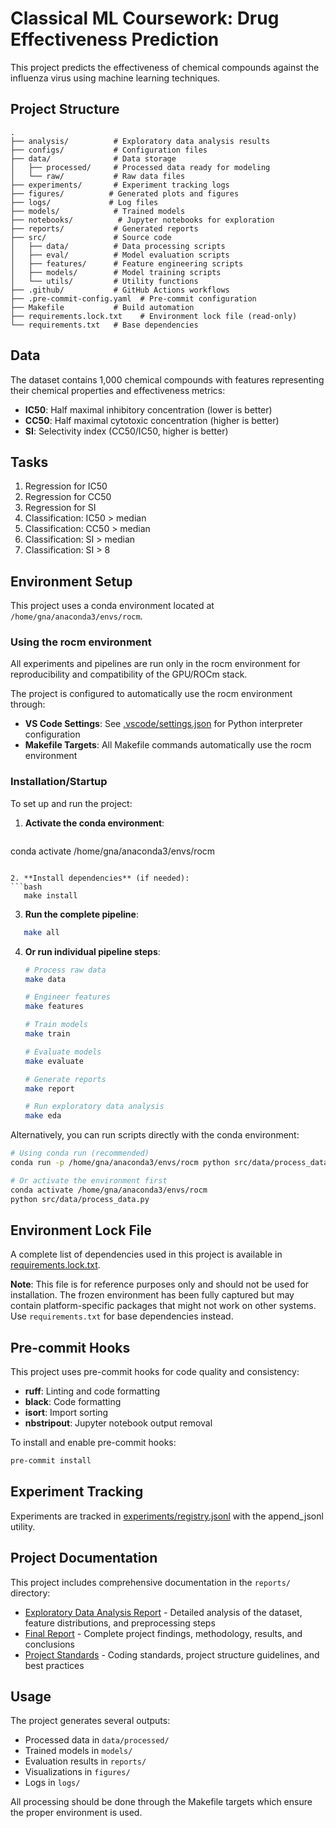 # Classical ML Coursework: Drug Effectiveness Prediction

This project predicts the effectiveness of chemical compounds against the influenza virus using machine learning techniques.

## Project Structure

```
.
├── analysis/          # Exploratory data analysis results
├── configs/           # Configuration files
├── data/              # Data storage
│   ├── processed/     # Processed data ready for modeling
│   └── raw/           # Raw data files
├── experiments/       # Experiment tracking logs
├── figures/          # Generated plots and figures
├── logs/             # Log files
├── models/            # Trained models
├── notebooks/          # Jupyter notebooks for exploration
├── reports/           # Generated reports
├── src/               # Source code
│   ├── data/          # Data processing scripts
│   ├── eval/          # Model evaluation scripts
│   ├── features/      # Feature engineering scripts
│   ├── models/        # Model training scripts
│   └── utils/         # Utility functions
├── .github/           # GitHub Actions workflows
├── .pre-commit-config.yaml  # Pre-commit configuration
├── Makefile           # Build automation
├── requirements.lock.txt    # Environment lock file (read-only)
└── requirements.txt   # Base dependencies
```

## Data

The dataset contains 1,000 chemical compounds with features representing their chemical properties and effectiveness metrics:

- **IC50**: Half maximal inhibitory concentration (lower is better)
- **CC50**: Half maximal cytotoxic concentration (higher is better)
- **SI**: Selectivity index (CC50/IC50, higher is better)

## Tasks

1. Regression for IC50
2. Regression for CC50
3. Regression for SI
4. Classification: IC50 > median
5. Classification: CC50 > median
6. Classification: SI > median
7. Classification: SI > 8

## Environment Setup

This project uses a conda environment located at `/home/gna/anaconda3/envs/rocm`.

### Using the rocm environment

All experiments and pipelines are run only in the rocm environment for reproducibility and compatibility of the GPU/ROCm stack.

The project is configured to automatically use the rocm environment through:

- **VS Code Settings**: See [.vscode/settings.json](.vscode/settings.json) for Python interpreter configuration
- **Makefile Targets**: All Makefile commands automatically use the rocm environment

### Installation/Startup

To set up and run the project:

1. **Activate the conda environment**:
   ```bash
conda activate /home/gna/anaconda3/envs/rocm
```

2. **Install dependencies** (if needed):
```bash
   make install
```

3. **Run the complete pipeline**:
```bash
   make all
```

4. **Or run individual pipeline steps**:
   ```bash
   # Process raw data
   make data

   # Engineer features
   make features

   # Train models
   make train

   # Evaluate models
   make evaluate

   # Generate reports
   make report

   # Run exploratory data analysis
   make eda
   ```

Alternatively, you can run scripts directly with the conda environment:
```bash
# Using conda run (recommended)
conda run -p /home/gna/anaconda3/envs/rocm python src/data/process_data.py

# Or activate the environment first
conda activate /home/gna/anaconda3/envs/rocm
python src/data/process_data.py
```

## Environment Lock File

A complete list of dependencies used in this project is available in [requirements.lock.txt](requirements.lock.txt).

**Note**: This file is for reference purposes only and should not be used for installation. The frozen environment has been fully captured but may contain platform-specific packages that might not work on other systems. Use `requirements.txt` for base dependencies instead.

## Pre-commit Hooks

This project uses pre-commit hooks for code quality and consistency:
- **ruff**: Linting and code formatting
- **black**: Code formatting
- **isort**: Import sorting
- **nbstripout**: Jupyter notebook output removal

To install and enable pre-commit hooks:
```bash
pre-commit install
```

## Experiment Tracking

Experiments are tracked in [experiments/registry.jsonl](experiments/registry.jsonl) with the append_jsonl utility.

## Project Documentation

This project includes comprehensive documentation in the `reports/` directory:

- [Exploratory Data Analysis Report](reports/eda_report.md) - Detailed analysis of the dataset, feature distributions, and preprocessing steps
- [Final Report](reports/final_report.md) - Complete project findings, methodology, results, and conclusions
- [Project Standards](docs/standards.md) - Coding standards, project structure guidelines, and best practices

## Usage

The project generates several outputs:
- Processed data in `data/processed/`
- Trained models in `models/`
- Evaluation results in `reports/`
- Visualizations in `figures/`
- Logs in `logs/`

All processing should be done through the Makefile targets which ensure the proper environment is used.

